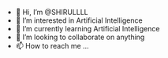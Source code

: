 - 👋 Hi, I’m @SHIRULLLL
- 👀 I’m interested in Artificial Intelligence
- 🌱 I’m currently learning Artificial Intelligence
- 💞️ I’m looking to collaborate on anything
- 📫 How to reach me ...

<!---
SHIRULLLL/SHIRULLLL is a ✨ special ✨ repository because its `README.md` (this file) appears on your GitHub profile.
You can click the Preview link to take a look at your changes.
--->
